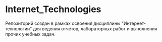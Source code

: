 # Internet_Technologies
Репозиторий создан в рамках освоения дисциплины "Интернет-технологии" для ведения отчетов, лабораторных работ и выполнения прочих учебных задач.
